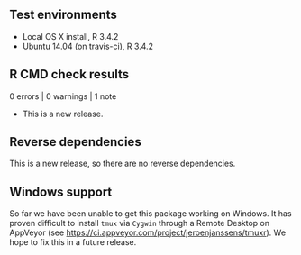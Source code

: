 ## Test environments
* Local OS X install, R 3.4.2
* Ubuntu 14.04 (on travis-ci), R 3.4.2

## R CMD check results

0 errors | 0 warnings | 1 note

* This is a new release.

## Reverse dependencies

This is a new release, so there are no reverse dependencies.

## Windows support

So far we have been unable to get this package working on Windows. It has 
proven difficult to install `tmux` via `Cygwin` through a Remote Desktop
on AppVeyor (see https://ci.appveyor.com/project/jeroenjanssens/tmuxr).
We hope to fix this in a future release.
